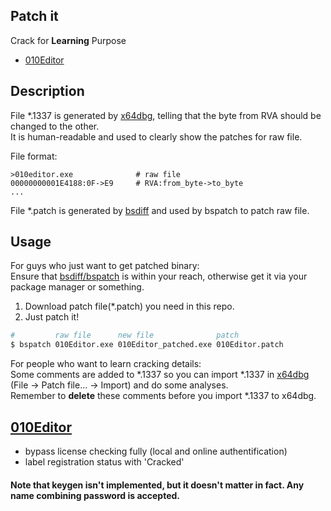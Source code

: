 Patch it
----
Crack for **Learning** Purpose   

* [010Editor](#010Editor)

## Description
File *.1337 is generated by [x64dbg](https://github.com/x64dbg/x64dbg), telling that the byte from RVA should be changed to the other.    
It is human-readable and used to clearly show the patches for raw file.    

File format:
```
>010editor.exe              # raw file
00000000001E4188:0F->E9     # RVA:from_byte->to_byte
...
```
File *.patch is generated by [bsdiff](https://github.com/mendsley/bsdiff) and used by bspatch to patch raw file.

## Usage
For guys who just want to get patched binary:   
Ensure that [bsdiff/bspatch](https://github.com/mendsley/bsdiff) is within your reach, otherwise get it via your package manager or something.
1. Download patch file(*.patch) you need in this repo.
2. Just patch it!
```zsh
#         raw file      new file              patch
$ bspatch 010Editor.exe 010Editor_patched.exe 010Editor.patch
```

For people who want to learn cracking details:   
Some comments are added to *.1337 so you can import *.1337 in [x64dbg](https://github.com/x64dbg/x64dbg) (File -> Patch file... -> Import) and do some analyses.   
Remember to **delete** these comments before you import *.1337 to x64dbg.

## [010Editor](https://www.sweetscape.com/010editor/)
* bypass license checking fully (local and online authentification)
* label registration status with 'Cracked'   

#### Note that keygen isn't implemented, but it doesn't matter in fact. Any name combining password is accepted.
